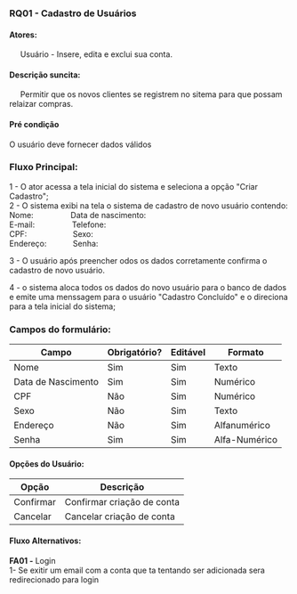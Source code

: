 ### RQ01 - Cadastro de Usuários


#### **Atores:**
&nbsp;&nbsp;&nbsp;&nbsp; Usuário - Insere, edita e exclui sua conta.


#### **Descrição suncita:**
&nbsp;&nbsp;&nbsp;&nbsp; Permitir que os novos clientes se registrem no sitema para que possam relaizar compras.


#### **Pré condição**
O usuário deve fornecer dados válidos


### **Fluxo Principal:**
1 - O ator acessa a tela inicial do sistema e seleciona a opção "Criar Cadastro"; \
2 - O sistema exibi na tela o sistema de cadastro de novo usuário contendo: \
Nome: &nbsp; &nbsp; &nbsp; &nbsp; &nbsp; &nbsp; &nbsp; &nbsp;  Data de nascimento: \
E-mail:&nbsp; &nbsp;&nbsp;&nbsp;&nbsp;&nbsp;&nbsp;&nbsp;&nbsp;&nbsp;&nbsp; &nbsp; &nbsp; Telefone: \
CPF: &nbsp; &nbsp; &nbsp; &nbsp;&nbsp; &nbsp; &nbsp;&nbsp; &nbsp; &nbsp; &nbsp; Sexo:\
Endereço: &nbsp; &nbsp; &nbsp; &nbsp; &nbsp;&nbsp; Senha:

3 - O usuário após preencher odos os dados corretamente confirma o cadastro de novo usuário.

4 - o sistema aloca todos os dados do novo usuário para o banco de dados e emite uma menssagem para o usuário "Cadastro Concluído" e o direciona para a tela inicial do sistema;

### **Campos do formulário:**

**Campo** | **Obrigatório?** | **Editável** | **Formato**
--|--|--|--
Nome|Sim|Sim|Texto
Data de Nascimento|Sim|Sim|Numérico
CPF| Não| Sim| Numérico|
Sexo|Não| Sim| Texto|
Endereço | Não| Sim| Alfanumérico
Senha| Sim| Sim| Alfa-Numérico

#### **Opções do Usuário:**

**Opção** | **Descrição**
--|--
Confirmar | Confirmar criação de conta
Cancelar | Cancelar criação de conta

#### **Fluxo Alternativos:**

**FA01 -** Login \
1- Se exitir um email com a conta que ta tentando ser adicionada sera redirecionado para login
